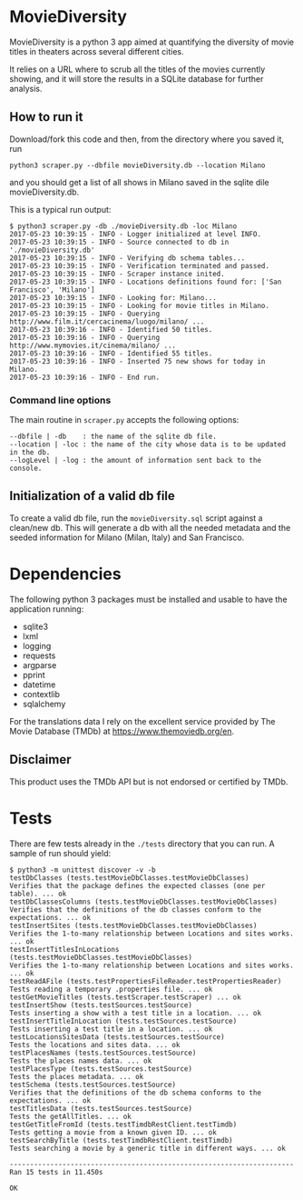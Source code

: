 # MovieDiversity
MovieDiversity is a python 3 app aimed at quantifying the diversity of movie titles
in theaters across several different cities.

It relies on a URL where to scrub all the titles of the movies currently showing,
and it will store the results in a SQLite database for further analysis.

## How to run it
Download/fork this code and then, from the directory where you saved it, run
```
python3 scraper.py --dbfile movieDiversity.db --location Milano
```
and you should get a list of all shows in Milano saved in the sqlite dile movieDiversity.db.

This is a typical run output:
```
$ python3 scraper.py -db ./movieDiversity.db -loc Milano
2017-05-23 10:39:15 - INFO - Logger initialized at level INFO.
2017-05-23 10:39:15 - INFO - Source connected to db in './movieDiversity.db'
2017-05-23 10:39:15 - INFO - Verifying db schema tables...
2017-05-23 10:39:15 - INFO - Verification terminated and passed.
2017-05-23 10:39:15 - INFO - Scraper instance inited.
2017-05-23 10:39:15 - INFO - Locations definitions found for: ['San Francisco', 'Milano']
2017-05-23 10:39:15 - INFO - Looking for: Milano...
2017-05-23 10:39:15 - INFO - Looking for movie titles in Milano.
2017-05-23 10:39:15 - INFO - Querying http://www.film.it/cercacinema/luogo/milano/ ...
2017-05-23 10:39:16 - INFO - Identified 50 titles.
2017-05-23 10:39:16 - INFO - Querying http://www.mymovies.it/cinema/milano/ ...
2017-05-23 10:39:16 - INFO - Identified 55 titles.
2017-05-23 10:39:16 - INFO - Inserted 75 new shows for today in Milano.
2017-05-23 10:39:16 - INFO - End run.
```

### Command line options
The main routine in `scraper.py` accepts the following options:
```
--dbfile | -db    : the name of the sqlite db file.
--location | -loc : the name of the city whose data is to be updated in the db.
--logLevel | -log : the amount of information sent back to the console.
```

## Initialization of a valid db file
To create a valid db file, run the `movieDiversity.sql` script against a clean/new db.
This will generate a db with all the needed metadata and the seeded information for
Milano (Milan, Italy) and San Francisco.

# Dependencies
The following python 3 packages must be installed and usable to have the application running:
- sqlite3
- lxml
- logging
- requests
- argparse
- pprint
- datetime
- contextlib
- sqlalchemy

For the translations data I rely on the excellent service provided by The Movie Database (TMDb)
at https://www.themoviedb.org/en.

## Disclaimer
This product uses the TMDb API but is not endorsed or certified by TMDb.

# Tests
There are few tests already in the `./tests` directory that you can run.
A sample of run should yield:
```
$ python3 -m unittest discover -v -b
testDbClasses (tests.testMovieDbClasses.testMovieDbClasses)
Verifies that the package defines the expected classes (one per table). ... ok
testDbClassesColumns (tests.testMovieDbClasses.testMovieDbClasses)
Verifies that the definitions of the db classes conform to the expectations. ... ok
testInsertSites (tests.testMovieDbClasses.testMovieDbClasses)
Verifies the 1-to-many relationship between Locations and sites works. ... ok
testInsertTitlesInLocations (tests.testMovieDbClasses.testMovieDbClasses)
Verifies the 1-to-many relationship between Locations and sites works. ... ok
testReadAFile (tests.testPropertiesFileReader.testPropertiesReader)
Tests reading a temporary .properties file. ... ok
testGetMovieTitles (tests.testScraper.testScraper) ... ok
testInsertShow (tests.testSources.testSource)
Tests inserting a show with a test title in a location. ... ok
testInsertTitleInLocation (tests.testSources.testSource)
Tests inserting a test title in a location. ... ok
testLocationsSitesData (tests.testSources.testSource)
Tests the locations and sites data. ... ok
testPlacesNames (tests.testSources.testSource)
Tests the places names data. ... ok
testPlacesType (tests.testSources.testSource)
Tests the places metadata. ... ok
testSchema (tests.testSources.testSource)
Verifies that the definitions of the db schema conforms to the expectations. ... ok
testTitlesData (tests.testSources.testSource)
Tests the getAllTitles. ... ok
testGetTitleFromId (tests.testTimdbRestClient.testTimdb)
Tests getting a movie from a known given ID. ... ok
testSearchByTitle (tests.testTimdbRestClient.testTimdb)
Tests searching a movie by a generic title in different ways. ... ok

----------------------------------------------------------------------
Ran 15 tests in 11.450s

OK
```
